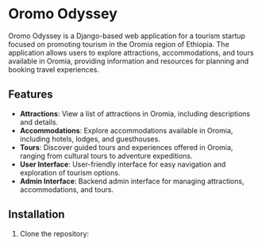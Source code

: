 # Oromo Odyssey

Oromo Odyssey is a Django-based web application for a tourism startup focused on promoting tourism in the Oromia region of Ethiopia. The application allows users to explore attractions, accommodations, and tours available in Oromia, providing information and resources for planning and booking travel experiences.

## Features

- **Attractions**: View a list of attractions in Oromia, including descriptions and details.
- **Accommodations**: Explore accommodations available in Oromia, including hotels, lodges, and guesthouses.
- **Tours**: Discover guided tours and experiences offered in Oromia, ranging from cultural tours to adventure expeditions.
- **User Interface**: User-friendly interface for easy navigation and exploration of tourism options.
- **Admin Interface**: Backend admin interface for managing attractions, accommodations, and tours.

## Installation

1. Clone the repository:

